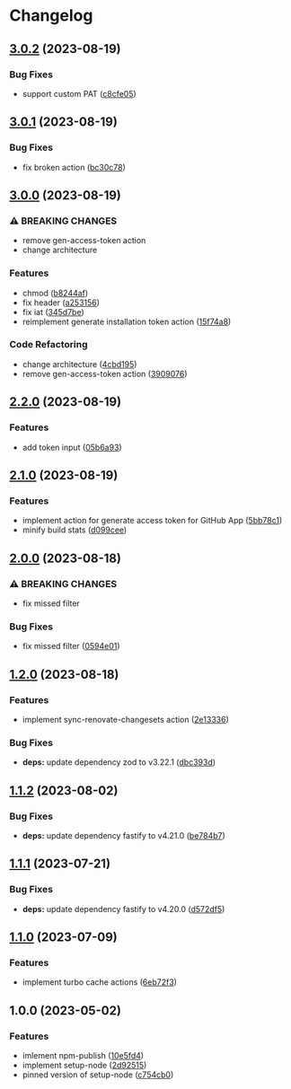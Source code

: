 # Changelog

## [3.0.2](https://github.com/re-taro/actions/compare/v3.0.1...v3.0.2) (2023-08-19)


### Bug Fixes

* support custom PAT ([c8cfe05](https://github.com/re-taro/actions/commit/c8cfe053ba5212192a01cde0757939266851e7f2))

## [3.0.1](https://github.com/re-taro/actions/compare/v3.0.0...v3.0.1) (2023-08-19)


### Bug Fixes

* fix broken action ([bc30c78](https://github.com/re-taro/actions/commit/bc30c78bd5942139f13df122cc1863d1bf1e8398))

## [3.0.0](https://github.com/re-taro/actions/compare/v2.2.0...v3.0.0) (2023-08-19)


### ⚠ BREAKING CHANGES

* remove gen-access-token action
* change architecture

### Features

* chmod ([b8244af](https://github.com/re-taro/actions/commit/b8244afe2094722d96bcca527a74055987ff63e9))
* fix header ([a253156](https://github.com/re-taro/actions/commit/a2531562d2ff642dba43ca46b77a78e9a2b75c88))
* fix iat ([345d7be](https://github.com/re-taro/actions/commit/345d7bee02d82de6bc80030dbe04947667c98c28))
* reimplement generate installation token action ([15f74a8](https://github.com/re-taro/actions/commit/15f74a8bc3be751b3020093086cc13cf363ba14b))


### Code Refactoring

* change architecture ([4cbd195](https://github.com/re-taro/actions/commit/4cbd195e7912d47b654501a4f214e5d92e545af7))
* remove gen-access-token action ([3909076](https://github.com/re-taro/actions/commit/39090768e1304ddea215e54038d090f1fdfbd953))

## [2.2.0](https://github.com/re-taro/actions/compare/v2.1.0...v2.2.0) (2023-08-19)


### Features

* add token input ([05b6a93](https://github.com/re-taro/actions/commit/05b6a93516d3bb9a759ca6f7765f4c7d6fb0ba5b))

## [2.1.0](https://github.com/re-taro/actions/compare/v2.0.0...v2.1.0) (2023-08-19)


### Features

* implement action for generate access token for GitHub App ([5bb78c1](https://github.com/re-taro/actions/commit/5bb78c1b12aa5faf5ede50d4812ef5fe14fba4d1))
* minify build stats ([d099cee](https://github.com/re-taro/actions/commit/d099cee9bc6a0f90d63c38b89b1e13c8d018f978))

## [2.0.0](https://github.com/re-taro/actions/compare/v1.2.0...v2.0.0) (2023-08-18)


### ⚠ BREAKING CHANGES

* fix missed filter

### Bug Fixes

* fix missed filter ([0594e01](https://github.com/re-taro/actions/commit/0594e018630e3ab2fdede23099850231be5bd889))

## [1.2.0](https://github.com/re-taro/actions/compare/v1.1.2...v1.2.0) (2023-08-18)


### Features

* implement sync-renovate-changesets action ([2e13336](https://github.com/re-taro/actions/commit/2e13336e2d489430325351dd9fd70fafa92b69cd))


### Bug Fixes

* **deps:** update dependency zod to v3.22.1 ([dbc393d](https://github.com/re-taro/actions/commit/dbc393d94cd243a59a1e141326f21264d483a28e))

## [1.1.2](https://github.com/re-taro/actions/compare/v1.1.1...v1.1.2) (2023-08-02)


### Bug Fixes

* **deps:** update dependency fastify to v4.21.0 ([be784b7](https://github.com/re-taro/actions/commit/be784b788d3f56de711f9f44288614b43a9fdabe))

## [1.1.1](https://github.com/re-taro/actions/compare/v1.1.0...v1.1.1) (2023-07-21)


### Bug Fixes

* **deps:** update dependency fastify to v4.20.0 ([d572df5](https://github.com/re-taro/actions/commit/d572df562a3dfd7b69dc639c032ac53667e18aab))

## [1.1.0](https://github.com/re-taro/actions/compare/v1.0.0...v1.1.0) (2023-07-09)


### Features

* implement turbo cache actions ([6eb72f3](https://github.com/re-taro/actions/commit/6eb72f3f7667b43bb91f844ee532f89b4dcc422a))

## 1.0.0 (2023-05-02)


### Features

* imlement npm-publish ([10e5fd4](https://github.com/re-taro/actions/commit/10e5fd42f72f72f13e2a68ae8272381501221036))
* implement setup-node ([2d92515](https://github.com/re-taro/actions/commit/2d92515c14a4ef9e4ae6b63fb7fd33736bb2ff4c))
* pinned version of setup-node ([c754cb0](https://github.com/re-taro/actions/commit/c754cb06a358d56966e78d583231de45987530a1))
